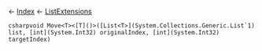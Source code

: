 ← [Index](Api-Index) ← [ListExtensions](System.Collections.Generic.ListExtensions)

```csharpvoid Move<T><[T]()>([List<T>](System.Collections.Generic.List`1) list, [int](System.Int32) originalIndex, [int](System.Int32) targetIndex)```